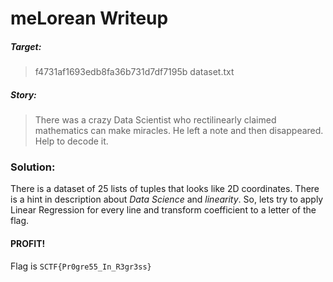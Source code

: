 meLorean Writeup
===

##### Target:
> f4731af1693edb8fa36b731d7df7195b  dataset.txt

##### Story:
> There was a crazy Data Scientist who rectilinearly claimed mathematics can make miracles. 
> He left a note and then disappeared. Help to decode it.

### Solution:
There is a dataset of 25 lists of tuples that looks like 2D coordinates. There is a hint in description about _Data Science_ and _linearity_.
So, lets try to apply Linear Regression for every line and transform coefficient to a letter of the flag. 

#### PROFIT!
Flag is `SCTF{Pr0gre55_In_R3gr3ss}`
